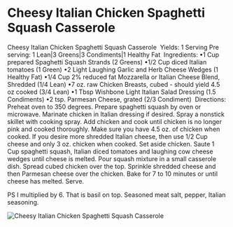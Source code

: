 # Cheesy Italian Chicken Spaghetti Squash Casserole

Cheesy Italian Chicken Spaghetti Squash Casserole
⁪
Yields: 1 Serving
Pre serving: 1 Lean|3 Greens|3 Condiments|1 Healthy Fat
⁪
Ingredients:
•1 Cup prepared Spaghetti Squash Strands (2 Greens)
•1/2 Cup diced Italian tomatoes (1 Green)
•2 Light Laughing Garlic and Herb Cheese Wedges (1 Healthy Fat)
•1/4 Cup 2% reduced fat Mozzarella or Italian Cheese Blend, Shredded (1/4 Lean)
•7 oz. raw Chicken Breasts, cubed - should yield 4.5 oz cooked (3/4 Lean)
•1 Tbsp Wishbone Light Italian Salad Dressing (1.5 Condiments)
•2 tsp. Parmesan Cheese, grated (2/3 Condiment)
⁪
Directions:
Preheat oven to 350 degrees. Prepare spaghetti squash by oven or microwave.
Marinate chicken in Italian dressing if desired. Spray a nonstick skillet with cooking spray. Add chicken and cook until chicken is no longer pink and cooked thoroughly. Make sure you have 4.5 oz. of chicken when cooked. If you desire more shredded Italian cheese, then use 1/2 Cup cheese and only 3 oz. chicken when cooked. Set aside chicken.
Saute 1 Cup spaghetti squash, Italian diced tomatoes and laughing cow cheese wedges until cheese is melted.
Pour squash mixture in a small casserole dish. Spread cubed chicken over the top. Sprinkle shredded cheese and then Parmesan cheese over the chicken. Bake for 7 to 10 minutes or until cheese has melted. Serve.

PS I multiplied by 6.  That is basil on top. Seasoned meat salt, pepper, Italian seasoning.

![Cheesy Italian Chicken Spaghetti Squash Casserole](/images/Cheesy%20Italian%20Chicken%20Spaghetti%20Squash%20Casserole.png)


